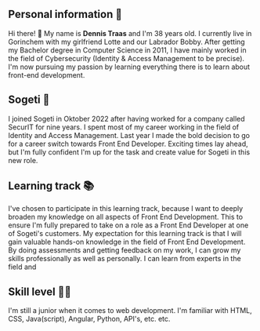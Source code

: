 ## Personal information :disguised_face:
Hi there! :wave:	My name is **Dennis Traas** and I'm 38 years old. I currently live in Gorinchem with my girlfriend Lotte and our Labrador Bobby. After getting my Bachelor degree in Computer Science in 2011, I have mainly worked in the field of Cybersecurity (Identity & Access Management to be precise). I'm now pursuing my passion by learning everything there is to learn about front-end development.

## Sogeti :european_post_office:
I joined Sogeti in Oktober 2022 after having worked for a company called SecurIT for nine years. I spent most of my career working in the field of Identity and Access Management. Last year I made the bold decision to go for a career switch towards Front End Developer. Exciting times lay ahead, but I'm fully confident I'm up for the task and create value for Sogeti in this new role.

## Learning track :books:	
I've chosen to participate in this learning track, because I want to deeply broaden my knowledge on all aspects of Front End Development. This to ensure I'm fully prepared to take on a role as a Front End Developer at one of Sogeti's customers.
My expectation for this learning track is that I will gain valuable hands-on knowledge in the field of Front End Development. 
By doing assessments and getting feedback on my work, I can grow my skills professionally as well as personally. I can learn from experts in the field and 

## Skill level :technologist:	
I'm still a junior when it comes to web development. I'm familiar with HTML, CSS, Java(script), Angular, Python, API's, etc. etc. 

